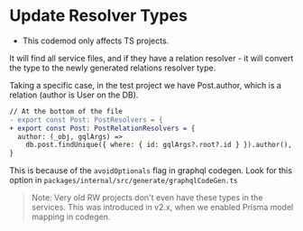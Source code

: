 # Update Resolver Types

- This codemod only affects TS projects.

It will find all service files, and if they have a relation resolver - it will convert the type to the newly generated relations resolver type.

Taking a specific case, in the test project we have Post.author, which is a relation (author is User on the DB).

```diff
// At the bottom of the file
- export const Post: PostResolvers = {
+ export const Post: PostRelationResolvers = {
  author: (_obj, gqlArgs) =>
    db.post.findUnique({ where: { id: gqlArgs?.root?.id } }).author(),
}
```

This is because of the `avoidOptionals` flag in graphql codegen. Look for this option in `packages/internal/src/generate/graphqlCodeGen.ts`

> Note:
> Very old RW projects don't even have these types in the services. This was introduced in v2.x, when we enabled Prisma model mapping in codegen.
